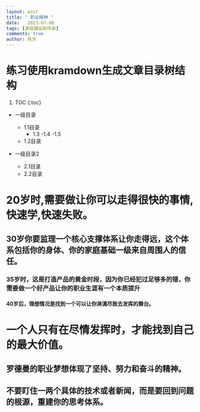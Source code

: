 ```yaml
---
layout: post
title: " 职业精神 "
date:   2023-07-06
tags: [家庭建设和传承]
comments: true
author: 陈东
---
```


# 练习使用kramdown生成文章目录树结构
1. TOC
{:toc}
- 一级目录
  - 1.1目录
    - 1.3
       -1.4
        -1.5
  - 1.2目录
    
- 一级目录2
  - 2.1目录
  - 2.2目录 


# 20岁时,需要做让你可以走得很快的事情,快速学,快速失败。  

## 30岁你要监理一个核心支撑体系让你走得远，这个体系包括你的身体、你的家庭基础一级来自周围人的信任。  

### 35岁时，这是打造产品的黄金时段，因为你已经犯过足够多的错，你需要做一个好产品让你的职业生涯有一个本质提升  

#### 40岁后，理想情况是找到一个可以让你淋漓尽致去发挥的舞台。  

# 一个人只有在尽情发挥时，才能找到自己的最大价值。   


## 罗德曼的职业梦想体现了坚持、努力和奋斗的精神。

## 不要盯住一两个具体的技术或者新闻，而是要回到问题的根源，重建你的思考体系。
